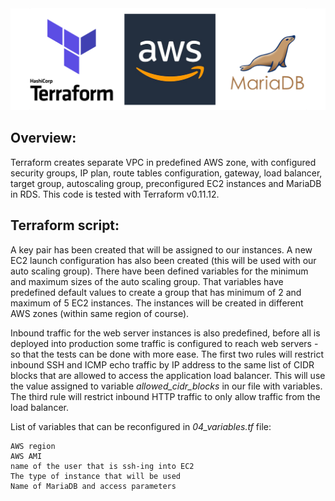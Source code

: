 <img alt="Terraform" src="./images/image.jpg" width="550px">

Overview:
---------

Terraform creates separate VPC in predefined AWS zone, with configured security groups, IP plan, route tables configuration, gateway, load balancer, target group, autoscaling group, preconfigured EC2 instances and MariaDB in RDS. This code is tested with Terraform v0.11.12.

Terraform script:
-----------------

A key pair has been created that will be assigned to our instances. A new EC2 launch configuration has also been created (this will be used with our auto scaling group). There have been defined variables for the minimum and maximum sizes of the auto scaling group. That variables have predefined default values to create a group that has minimum of 2 and maximum of 5 EC2 instances. The instances will be created in different AWS zones (within same region of course).

Inbound traffic for the web server instances is also predefined, before all is deployed into production some traffic is configured to reach web servers - so that the tests can be done with more ease. The first two rules will restrict inbound SSH and ICMP echo traffic by IP address to the same list of CIDR blocks that are allowed to access the application load balancer. This will use the value assigned to variable *allowed_cidr_blocks* in our file with variables. The third rule will restrict inbound HTTP traffic to only allow traffic from the load balancer.

List of variables that can be reconfigured in *04_variables.tf* file:

    AWS region
    AWS AMI
    name of the user that is ssh-ing into EC2
    The type of instance that will be used
    Name of MariaDB and access parameters
